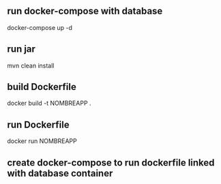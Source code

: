 ## run docker-compose with database
docker-compose up -d

## run jar
mvn clean install

## build Dockerfile
docker build -t NOMBREAPP .

## run Dockerfile
docker run NOMBREAPP

## create docker-compose to run dockerfile linked with database container